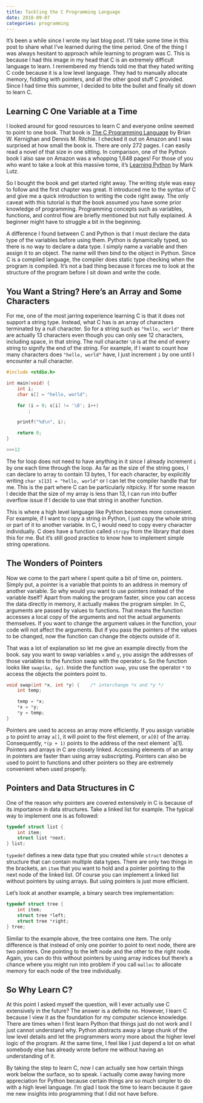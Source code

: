 ```yaml
---
title: Tackling the C Programming Language
date: 2018-09-07
categories: programming
---
```


It’s been a while since I wrote my last blog post. I’ll take some time in this post to share what I’ve learned during the time period. One of the thing I was always hesitant to approach while learning to program was C. This is because I had this image in my head that C is an extremely difficult language to learn. I remembered my friends told me that they hated writing C code because it is a low level language. They had to manually allocate memory, fiddling with pointers, and all the other good stuff C provided. Since I had time this summer, I decided to bite the bullet and finally sit down to learn C.

<!--more-->

## Learning C One Variable at a Time

I looked around for good resources to learn C and everyone online seemed to point to one book. That book is [The C Programming Language](https://www.amazon.com/Programming-Language-2nd-Brian-Kernighan/dp/0131103628) by Brian W. Kernighan and Dennis M. Ritchie. I checked it out on Amazon and I was surprised at how small the book is. There are only 272 pages. I can easily read a novel of that size in one sitting. In comparison, one of the Python book I also saw on Amazon was a whopping 1,648 pages! For those of you who want to take a look at this massive tome, it’s [Learning Python](https://www.amazon.com/Learning-Python-5th-Mark-Lutz/dp/1449355730/ref=sr_1_4?s=books&ie=UTF8&qid=1535703779&sr=1-4&keywords=learning+python) by Mark Lutz.

So I bought the book and get started right away. The writing style was easy to follow and the first chapter was great. It introduced me to the syntax of C and give me a quick introduction to writing the code right away. The only caveat with this tutorial is that the book assumed you have some prior knowledge of programming. Programming concepts such as variables, functions, and control flow are briefly mentioned but not fully explained. A beginner might have to struggle a bit in the beginning.

A difference I found between C and Python is that I must declare the data type of the variables before using them. Python is dynamically typed, so there is no way to declare a data type. I simply name a variable and then assign it to an object. The name will then bind to the object in Python. Since C is a compiled language, the compiler does static type checking when the program is compiled. It’s not a bad thing because it forces me to look at the structure of the program before I sit down and write the code.

## You Want a String? Here’s an Array and Some Characters

For me, one of the most jarring experience learning C is that it does not support a string type. Instead, what C has is an array of characters terminated by a null character. So for a string such as `"hello, world"` there are actually 13 characters even though you can only see 12 characters, including space, in that string. The null character `\0`  is at the end of every string to signify the end of the string. For example, if I want to count how many characters does `"hello, world"`  have, I just increment `i` by one until I encounter a null character.

```c
#include <stdio.h>

int main(void) {
    int i;
    char s[] = "hello, world";

    for (i = 0; s[i] != '\0'; i++)
        ;

    printf("%d\n", i);

    return 0;
}

>>>12
```

The for loop does not need to have anything in it since I already increment `i` by one each time through the loop. As far as the size of the string goes, I can declare to array to contain 13 bytes, 1 for each character, by explicitly writing `char s[13] = "hello, world"` or I can let the compiler handle that for me. This is the part where C can be particularly nitpicky. If for some reason I decide that the size of my array is less than 13, I can run into buffer overflow issue if I decide to use that string in another function.

This is where a high level language like Python becomes more convenient. For example, if I want to copy a string in Python, I just copy the whole string or part of it to another variable. In C, I would need to copy every character individually. C does have a function called `strcpy` from the library that does this for me. But it’s still good practice to know how to implement simple string operations.

## The Wonders of Pointers

Now we come to the part where I spent quite a bit of time on, pointers. Simply put, a pointer is a variable that points to an address in memory of another variable. So why would you want to use pointers instead of the variable itself? Apart from making the program faster, since you can access the data directly in memory, it actually makes the program simpler. In C, arguments are passed by values to functions. That means the function accesses a local copy of the arguments and not the actual arguments themselves. If you want to change the argument values in the function, your code will not affect the arguments. But if you pass the pointers of the values to be changed, now the function can change the objects outside of it.

That was a lot of explanation so let me give an example directly from the book. say you want to swap variables `x` and `y`, you assign the addresses of those variables to the function swap with the operator `&`. So the function looks like `swap(&x, &y)`. Inside the function `swap`, you use the operator `*` to access the objects the pointers point to.

```c
void swap(int *x, int *y) {    /* interchange *x and *y */
    int temp;

    temp = *x;
    *x = *y;
    *y = temp;
}
```

Pointers are used to access an array more efficiently. If you assign variable `p` to point to array `a[]`, it will point to the first element, or `a[0]` of the array. Consequently, `*(p + 1)` points to the address of the next element `a[1]. Pointers and arrays in C are closely linked. Accessing elements of an array in pointers are faster than using array subscripting. Pointers can also be used to point to functions and other pointers so they are extremely convenient when used properly.

## Pointers and Data Structures in C

One of the reason why pointers are covered extensively in C is because of its importance in data structures. Take a linked list for example. The typical way to implement one is as followed:

```c
typedef struct list {
    int item;
    struct list *next;
} list;
```

`typedef` defines a new data type that you created while `struct` denotes a structure that can contain multiple data types. There are only two things in the brackets, an `item` that you want to hold and a pointer pointing to the next node of the linked list. Of course you can implement a linked list without pointers by using arrays. But using pointers is just more efficient.

Let’s look at another example, a binary search tree implementation:

```c
typedef struct tree {
    int item;
    struct tree *left;
    struct tree *right;
} tree;
```

Similar to the example above, the tree contains one item. The only difference is that instead of only one pointer to point to next node, there are two pointers. One pointing to the left node and the other to the right node. Again, you can do this without pointers by using array indices but there’s a chance where you might run into problem if you call `malloc` to allocate memory for each node of the tree individually.

## So Why Learn C?

At this point I asked myself the question, will I ever actually use C extensively in the future? The answer is a definite no. However, I learn C because I view it as the foundation for my computer science knowledge. There are times when I first learn Python that things just do not work and I just cannot understand why. Python abstracts away a large chunk of the low level details and let the programmers worry more about the higher level logic of the program. At the same time, I feel like I just depend a lot on what somebody else has already wrote before me without having an understanding of it.

By taking the step to learn C, now I can actually see how certain things work below the surface, so to speak. I actually come away having more appreciation for Python because certain things are so much simpler to do with a high level language. I’m glad I took the time to learn because it gave me new insights into programming that I did not have before.
